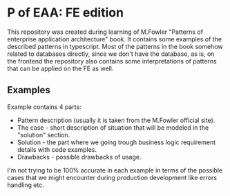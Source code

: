 # P of EAA: FE edition

This repository was created during learning of M.Fowler "Patterns of enterprise application architecture" book.
It contains some examples of the described patterns in typescript. Most of the patterns in the book somehow
related to databases directly, since we don't have the database, as is, on the frontend the repository also contains
some interpretations of patterns that can be applied on the FE as well.

## Examples

Example contains 4 parts:

- Pattern description (usually it is taken from the M.Fowler official site).
- The case - short description of situation that will be modeled in the "solution" section.
- Solution - the part where we going trough business logic requirement details with code examples.
- Drawbacks - possible drawbacks of usage.

I'm not trying to be 100% accurate in each example in terms of the possible cases that we might encounter
during production development like errors handling etc.
